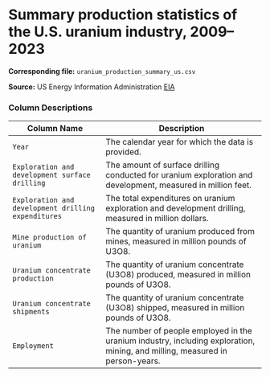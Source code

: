 # Summary production statistics of the U.S. uranium industry, 2009–2023

**Corresponding file:** `uranium_production_summary_us.csv`

**Source:** US Energy Information Administration [EIA](https://www.eia.gov/nuclear/data.php#nuclear)

### Column Descriptions
| Column Name | Description |
| --- | --- |
| `Year` | The calendar year for which the data is provided. |
| `Exploration and development surface drilling` | The amount of surface drilling conducted for uranium exploration and development, measured in million feet. |
| `Exploration and development drilling expenditures` | The total expenditures on uranium exploration and development drilling, measured in million dollars. |
| `Mine production of uranium` | The quantity of uranium produced from mines, measured in million pounds of U3O8. |
| `Uranium concentrate production` | The quantity of uranium concentrate (U3O8) produced, measured in million pounds of U3O8. |
| `Uranium concentrate shipments` | The quantity of uranium concentrate (U3O8) shipped, measured in million pounds of U3O8. |
| `Employment` | The number of people employed in the uranium industry, including exploration, mining, and milling, measured in person-years. |
